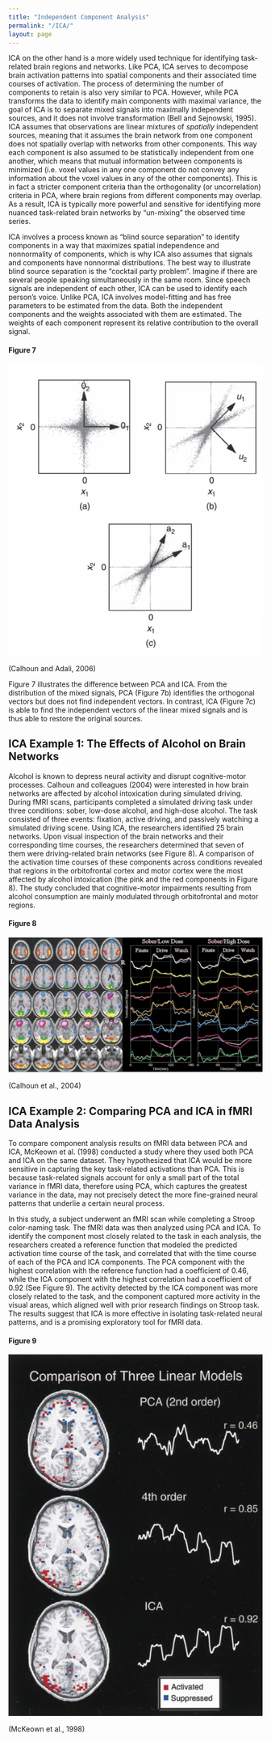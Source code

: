 ```yaml
---
title: "Independent Component Analysis"
permalink: "/ICA/"
layout: page
---
```


ICA on the other hand is a more widely used technique for identifying task-related brain regions and networks. Like PCA, ICA serves to decompose brain activation patterns into spatial components and their associated time courses of activation. The process of determining the number of components to retain is also very similar to PCA. However, while PCA transforms the data to identify main components with maximal variance, the goal of ICA is to separate mixed signals into maximally independent sources, and it does not involve transformation (Bell and Sejnowski, 1995). ICA assumes that observations are linear mixtures of *spatially* independent sources, meaning that it assumes the brain network from one component does not spatially overlap with networks from other components. This way each component is also assumed to be statistically independent from one another, which means that mutual information between components is minimized (i.e. voxel values in any one component do not convey any information about the voxel values in any of the other components). This is in fact a stricter component criteria than the orthogonality (or uncorrelation) criteria in PCA, where brain regions from different components may overlap. As a result, ICA is typically more powerful and sensitive for identifying more nuanced task-related brain networks by “un-mixing” the observed time series.


ICA involves a process known as “blind source separation” to identify components in a way that maximizes spatial independence and nonnormality of components, which is why ICA also assumes that signals and components have nonnormal distributions. The best way to illustrate blind source separation is the “cocktail party problem”. Imagine if there are several people speaking simultaneously in the same room. Since speech signals are independent of each other, ICA can be used to identify each person’s voice. Unlike PCA, ICA involves model-fitting and has free parameters to be estimated from the data. Both the independent components and the weights associated with them are estimated. The weights of each component represent its relative contribution to the overall signal.

#### Figure 7
![PCA vs ICA](/assets/pcaica.png)

(Calhoun and Adali, 2006)

Figure 7 illustrates the difference between PCA and ICA. From the distribution of the mixed signals, PCA (Figure 7b) identifies the orthogonal vectors but does not find independent vectors. In contrast, ICA (Figure 7c) is able to find the independent vectors of the linear mixed signals and is thus able to restore the original sources.

## ICA Example 1: The Effects of Alcohol on Brain Networks
Alcohol is known to depress neural activity and disrupt cognitive-motor processes. Calhoun and colleagues (2004) were interested in how brain networks are affected by alcohol intoxication during simulated driving. During fMRI scans, participants completed a simulated driving task under three conditions: sober, low-dose alcohol, and high-dose alcohol. The task consisted of three events: fixation, active driving, and passively watching a simulated driving scene. Using ICA, the researchers identified 25 brain networks. Upon visual inspection of the brain networks and their corresponding time courses, the researchers determined that seven of them were driving-related brain networks (see Figure 8). A comparison of the activation time courses of these components across conditions revealed that regions in the orbitofrontal cortex and motor cortex were the most affected by alcohol intoxication (the pink and the red components in Figure 8). The study concluded that cognitive-motor impairments resulting from alcohol consumption are mainly modulated through orbitofrontal and motor regions.

#### Figure 8
![Calhoun ICA](/assets/calhounica.png)

(Calhoun et al., 2004)

## ICA Example 2: Comparing PCA and ICA in fMRI Data Analysis
To compare component analysis results on fMRI data between PCA and ICA, McKeown et al. (1998) conducted a study where they used both PCA and ICA on the same dataset. They hypothesized that ICA would be more sensitive in capturing the key task-related activations than PCA. This is because task-related signals account for only a small part of the total variance in fMRI data, therefore using PCA, which captures the greatest variance in the data, may not precisely detect the more fine-grained neural patterns that underlie a certain neural process. 


In this study, a subject underwent an fMRI scan while completing a Stroop color-naming task. The fMRI data was then analyzed using PCA and ICA. To identify the component most closely related to the task in each analysis, the researchers created a reference function that modeled the predicted activation time course of the task, and correlated that with the time course of each of the PCA and ICA components. The PCA component with the highest correlation with the reference function had a coefficient of 0.46, while the ICA component with the highest correlation had a coefficient of 0.92 (See Figure 9). The activity detected by the ICA component was more closely related to the task, and the component captured more activity in the visual areas, which aligned well with prior research findings on Stroop task. The results suggest that ICA is more effective in isolating task-related neural patterns, and is a promising exploratory tool for fMRI data. 

#### Figure 9
![Mckeown](/assets/mckeown.png)

(McKeown et al., 1998)
